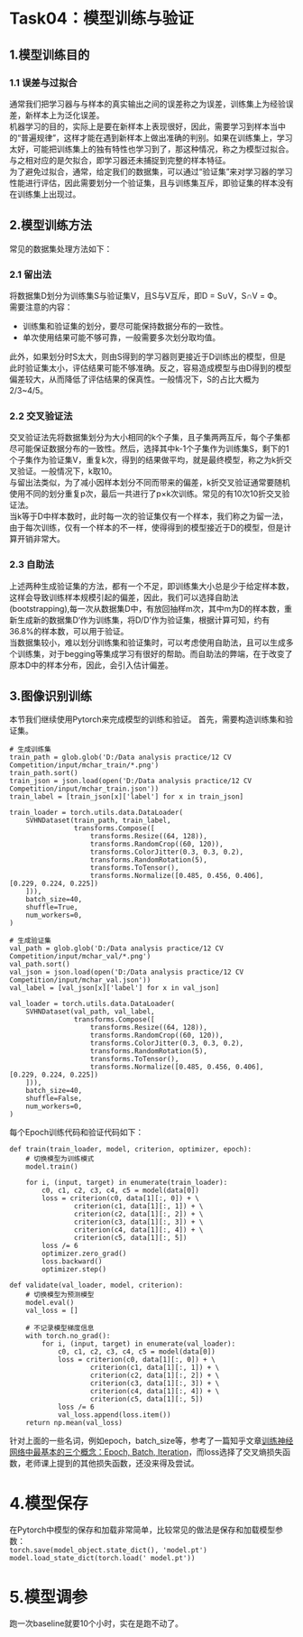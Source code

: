 # Task04：模型训练与验证
## 1.模型训练目的
### 1.1 误差与过拟合
通常我们把学习器与与样本的真实输出之间的误差称之为误差，训练集上为经验误差，新样本上为泛化误差。<br/>
机器学习的目的，实际上是要在新样本上表现很好，因此，需要学习到样本当中的“普遍规律”，这样才能在遇到新样本上做出准确的判别。如果在训练集上，学习太好，可能把训练集上的独有特性也学习到了，那这种情况，称之为模型过拟合。与之相对应的是欠拟合，即学习器还未捕捉到完整的样本特征。<br/>
为了避免过拟合，通常，给定我们的数据集，可以通过“验证集”来对学习器的学习性能进行评估，因此需要划分一个验证集，且与训练集互斥，即验证集的样本没有在训练集上出现过。

## 2.模型训练方法
常见的数据集处理方法如下：
### 2.1 留出法
将数据集D划分为训练集S与验证集V，且S与V互斥，即D = S∪V，S∩V = Ф。<br/>
需要注意的内容：<br/>
* 训练集和验证集的划分，要尽可能保持数据分布的一致性。
* 单次使用结果可能不够可靠，一般需要多次划分取均值。

此外，如果划分时S太大，则由S得到的学习器则更接近于D训练出的模型，但是此时验证集太小，评估结果可能不够准确。反之，容易造成模型与由D得到的模型偏差较大，从而降低了评估结果的保真性。一般情况下，S的占比大概为 2/3~4/5。

### 2.2 交叉验证法
交叉验证法先将数据集划分为大小相同的k个子集，且子集两两互斥，每个子集都尽可能保证数据分布的一致性。然后，选择其中k-1个子集作为训练集S，剩下的1个子集作为验证集V，重复k次，得到的结果做平均，就是最终模型，称之为k折交叉验证。一般情况下，k取10。<br/>
与留出法类似，为了减小因样本划分不同而带来的偏差，k折交叉验证通常要随机使用不同的划分重复p次，最后一共进行了p×k次训练。常见的有10次10折交叉验证法。<br/>
当k等于D中样本数时，此时每一次的验证集仅有一个样本，我们称之为留一法，由于每次训练，仅有一个样本的不一样，使得得到的模型接近于D的模型，但是计算开销非常大。

### 2.3 自助法
上述两种生成验证集的方法，都有一个不足，即训练集大小总是少于给定样本数，这样会导致训练样本规模引起的偏差，因此，我们可以选择自助法(bootstrapping),每一次从数据集D中，有放回抽样m次，其中m为D的样本数，重新生成新的数据集D‘作为训练集，将D/D’作为验证集，根据计算可知，约有36.8%的样本数，可以用于验证。<br/>当数据集较小，难以划分训练集和验证集时，可以考虑使用自助法，且可以生成多个训练集，对于begging等集成学习有很好的帮助。而自助法的弊端，在于改变了原本D中的样本分布，因此，会引入估计偏差。

## 3.图像识别训练
本节我们继续使用Pytorch来完成模型的训练和验证。
首先，需要构造训练集和验证集。
```
# 生成训练集
train_path = glob.glob('D:/Data analysis practice/12 CV Competition/input/mchar_train/*.png')
train_path.sort()
train_json = json.load(open('D:/Data analysis practice/12 CV Competition/input/mchar_train.json'))
train_label = [train_json[x]['label'] for x in train_json]

train_loader = torch.utils.data.DataLoader(
    SVHNDataset(train_path, train_label,
                transforms.Compose([
                    transforms.Resize((64, 128)),
                    transforms.RandomCrop((60, 120)),
                    transforms.ColorJitter(0.3, 0.3, 0.2),
                    transforms.RandomRotation(5),
                    transforms.ToTensor(),
                    transforms.Normalize([0.485, 0.456, 0.406], [0.229, 0.224, 0.225])
    ])), 
    batch_size=40, 
    shuffle=True, 
    num_workers=0,
)

# 生成验证集
val_path = glob.glob('D:/Data analysis practice/12 CV Competition/input/mchar_val/*.png')
val_path.sort()
val_json = json.load(open('D:/Data analysis practice/12 CV Competition/input/mchar_val.json'))
val_label = [val_json[x]['label'] for x in val_json]

val_loader = torch.utils.data.DataLoader(
    SVHNDataset(val_path, val_label,
                transforms.Compose([
                    transforms.Resize((64, 128)),
                    transforms.RandomCrop((60, 120)),
                    transforms.ColorJitter(0.3, 0.3, 0.2),
                    transforms.RandomRotation(5),
                    transforms.ToTensor(),
                    transforms.Normalize([0.485, 0.456, 0.406], [0.229, 0.224, 0.225])
    ])), 
    batch_size=40, 
    shuffle=False, 
    num_workers=0,
)
```
每个Epoch训练代码和验证代码如下：
```
def train(train_loader, model, criterion, optimizer, epoch):
    # 切换模型为训练模式
    model.train()

    for i, (input, target) in enumerate(train_loader):
        c0, c1, c2, c3, c4, c5 = model(data[0])
        loss = criterion(c0, data[1][:, 0]) + \
                criterion(c1, data[1][:, 1]) + \
                criterion(c2, data[1][:, 2]) + \
                criterion(c3, data[1][:, 3]) + \
                criterion(c4, data[1][:, 4]) + \
                criterion(c5, data[1][:, 5])
        loss /= 6
        optimizer.zero_grad()
        loss.backward()
        optimizer.step()

def validate(val_loader, model, criterion):
    # 切换模型为预测模型
    model.eval()
    val_loss = []

    # 不记录模型梯度信息
    with torch.no_grad():
        for i, (input, target) in enumerate(val_loader):
            c0, c1, c2, c3, c4, c5 = model(data[0])
            loss = criterion(c0, data[1][:, 0]) + \
                    criterion(c1, data[1][:, 1]) + \
                    criterion(c2, data[1][:, 2]) + \
                    criterion(c3, data[1][:, 3]) + \
                    criterion(c4, data[1][:, 4]) + \
                    criterion(c5, data[1][:, 5])
            loss /= 6
            val_loss.append(loss.item())
    return np.mean(val_loss)
```
针对上面的一些名词，例如epoch，batch_size等，参考了一篇知乎文章[训练神经网络中最基本的三个概念：Epoch, Batch, Iteration](https://zhuanlan.zhihu.com/p/29409502)，而loss选择了交叉熵损失函数，老师课上提到的其他损失函数，还没来得及尝试。

# 4.模型保存
在Pytorch中模型的保存和加载非常简单，比较常见的做法是保存和加载模型参数：<br/>
`torch.save(model_object.state_dict(), 'model.pt')`<br/>
`model.load_state_dict(torch.load(' model.pt'))`

# 5.模型调参
跑一次baseline就要10个小时，实在是跑不动了。
